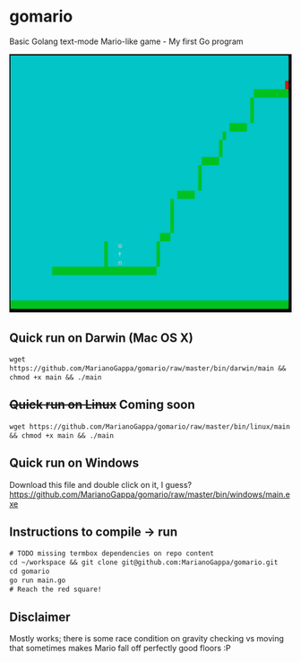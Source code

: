 # gomario
Basic Golang text-mode Mario-like game - My first Go program

![Screenshot](screenshot.png?raw=true)

## Quick run on Darwin (Mac OS X)
```
wget https://github.com/MarianoGappa/gomario/raw/master/bin/darwin/main && chmod +x main && ./main
```

## ~~Quick run on Linux~~ Coming soon
```
wget https://github.com/MarianoGappa/gomario/raw/master/bin/linux/main && chmod +x main && ./main
```

## Quick run on Windows
Download this file and double click on it, I guess?
https://github.com/MarianoGappa/gomario/raw/master/bin/windows/main.exe

## Instructions to compile -> run
```
# TODO missing termbox dependencies on repo content
cd ~/workspace && git clone git@github.com:MarianoGappa/gomario.git
cd gomario
go run main.go
# Reach the red square!
```

## Disclaimer
Mostly works; there is some race condition on gravity checking vs moving that sometimes makes Mario fall off perfectly good floors :P
